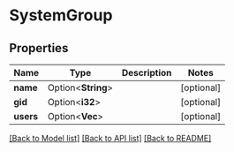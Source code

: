 # SystemGroup

## Properties

Name | Type | Description | Notes
------------ | ------------- | ------------- | -------------
**name** | Option<**String**> |  | [optional]
**gid** | Option<**i32**> |  | [optional]
**users** | Option<**Vec<String>**> |  | [optional]

[[Back to Model list]](../README.md#documentation-for-models) [[Back to API list]](../README.md#documentation-for-api-endpoints) [[Back to README]](../README.md)


